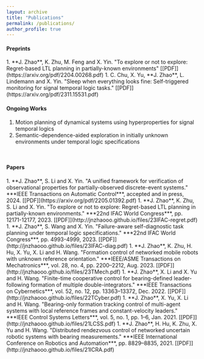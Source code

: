 ```yaml
---
layout: archive
title: "Publications"
permalink: /publications/
author_profile: true
---
```


<h4>Preprints</h4>
1. **J. Zhao**, K. Zhu, M. Feng and X. Yin. "To explore or not to explore: Regret-based LTL planning in partially-known environments" [[PDF]](https://arxiv.org/pdf/2204.00268.pdf)
1. C. Chu, X. Yu, **J. Zhao**, L. Lindemann and X. Yin. "Sleep when everything looks fine: Self-triggered monitoring for signal temporal logic tasks." [[PDF]](https://arxiv.org/pdf/2311.15531.pdf)

<br />

<h4>Ongoing Works</h4>

1. Motion planning of dynamical systems using hyperproperties for signal temporal logics
1. Semantic-dependence-aided exploration in initially unknown environments under temporal logic specifications

<br />


<h4>Papers</h4>
1. **J. Zhao**, S. Li and X. Yin. "A unified framework for verification of observational properties for partially-observed discrete-event systems." ***IEEE Transactions on Automatic Control***, accepted and in press, 2024. [[PDF]](https://arxiv.org/pdf/2205.01392.pdf)
1. **J. Zhao**, K. Zhu, S. Li and X. Yin. "To explore or not to explore: Regret-based LTL planning in partially-known environments." ***22nd IFAC World Congress***, pp. 12171-12177, 2023. [[PDF]](http://jnzhaooo.github.io/files/23IFAC-regret.pdf)
1. **J. Zhao**, S. Wang and X. Yin. "Failure-aware self-diagnostic task planning under temporal logic specifications." ***22nd IFAC World Congress***, pp. 4993-4999, 2023. [[PDF]](http://jnzhaooo.github.io/files/23IFAC-diag.pdf)
1. **J. Zhao**, K. Zhu, H. Hu, X. Yu, X. Li and H. Wang. "Formation control of networked mobile robots with unknown reference orientation." ***IEEE/ASME Transactions on Mechatronics***, vol. 28, no. 4, pp. 2200–2212, Aug. 2023. [[PDF]](http://jnzhaooo.github.io/files/23TMech.pdf)
1. **J. Zhao**, X. Li and X. Yu and H. Wang. "Finite-time cooperative control for bearing-defined leader-following formation of multiple double-integrators." ***IEEE Transactions on Cybernetics***, vol. 52, no. 12, pp. 13363–13372, Dec. 2022. [[PDF]](http://jnzhaooo.github.io/files/22TCyber.pdf)
1. **J. Zhao**, X. Yu, X. Li and H. Wang. "Bearing-only formation tracking control of multi-agent systems with local reference frames and constant-velocity leaders." ***IEEE Control Systems Letters***, vol. 5, no. 1, pp. 1–6, Jan. 2021. [[PDF]](http://jnzhaooo.github.io/files/21LCSS.pdf)
1. **J. Zhao**, H. Hu, K. Zhu, X. Yu and H. Wang. "Distributed rendezvous control of networked uncertain robotic systems with bearing measurements." ***IEEE International Conference on Robotics and Automation***, pp. 8829–8835, 2021. [[PDF]](http://jnzhaooo.github.io/files/21ICRA.pdf)

<br />



